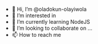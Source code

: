 - 👋 Hi, I’m @oladokun-olayiwola
- 👀 I’m interested in 
- 🌱 I’m currently learning NodeJS
- 💞️ I’m looking to collaborate on ...
- 📫 How to reach me 

<!---
oladokun-olayiwola/oladokun-olayiwola is a ✨ special ✨ repository because its `README.md` (this file) appears on your GitHub profile.
You can click the Preview link to take a look at your changes.
--->
